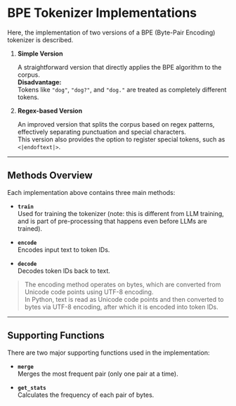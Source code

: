 # BPE Tokenizer Implementations

Here, the implementation of two versions of a BPE (Byte-Pair Encoding) tokenizer is described.

1. **Simple Version**
   
   A straightforward version that directly applies the BPE algorithm to the corpus.  
   **Disadvantage:**  
   Tokens like `"dog"`, `"dog?"`, and `"dog."` are treated as completely different tokens.

2. **Regex-based Version**
   
   An improved version that splits the corpus based on regex patterns, effectively separating punctuation and special characters.  
   This version also provides the option to register special tokens, such as `<|endoftext|>`.

---

## Methods Overview

Each implementation above contains three main methods:

- **`train`**  
  Used for training the tokenizer (note: this is different from LLM training, and is part of pre-processing that happens even before LLMs are trained).

- **`encode`**  
  Encodes input text to token IDs.

- **`decode`**  
  Decodes token IDs back to text.

> The encoding method operates on bytes, which are converted from Unicode code points using UTF-8 encoding.  
> In Python, text is read as Unicode code points and then converted to bytes via UTF-8 encoding, after which it is encoded into token IDs.

---

## Supporting Functions

There are two major supporting functions used in the implementation:

- **`merge`**  
  Merges the most frequent pair (only one pair at a time).

- **`get_stats`**  
  Calculates the frequency of each pair of bytes.
